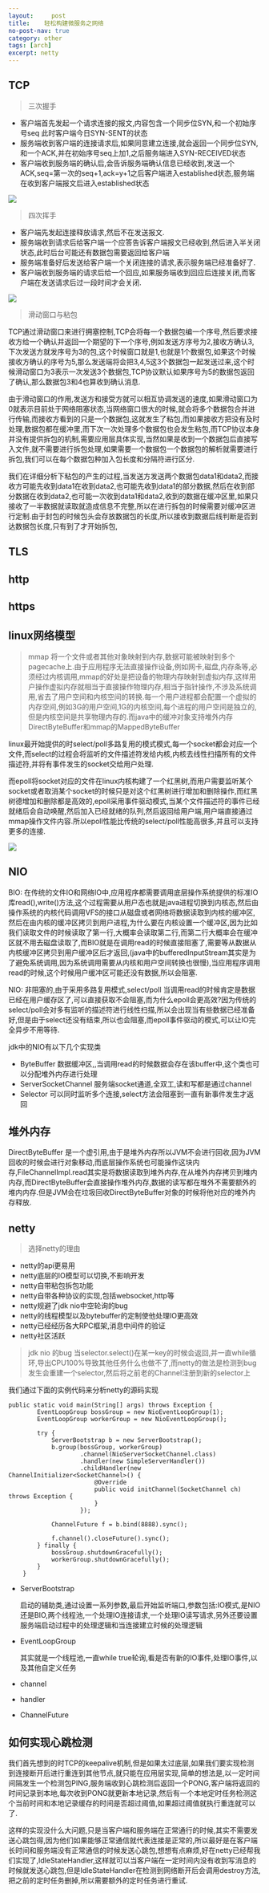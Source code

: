 ```yaml
---
layout:     post
title:    轻松构建微服务之网络
no-post-nav: true
category: other
tags: [arch]
excerpt: netty
---
```


## TCP

> 三次握手

- 客户端首先发起一个请求连接的报文,内容包含一个同步位SYN,和一个初始序号seq 此时客户端今日SYN-SENT的状态
- 服务端收到客户端的连接请求后,如果同意建立连接,就会返回一个同步位SYN,和一个ACK,并在初始序号seq上加1,之后服务端进入SYN-RECEIVED状态
- 客户端收到服务端的确认后,会告诉服务端确认信息已经收到,发送一个ACK,seq=第一次的seq+1,ack=y+1之后客户端进入established状态,服务端在收到客户端报文后进入established状态

![](https://pigpdong.github.io/assets/images/2019/io/three.png)

> 四次挥手

- 客户端先发起连接释放请求,然后不在发送报文.
- 服务端收到请求后给客户端一个应答告诉客户端报文已经收到,然后进入半关闭状态,此时后台可能还有数据包需要返回给客户端
- 服务端准备好后发送给客户端一个关闭连接的请求,表示服务端已经准备好了.
- 客户端收到服务端的请求后给一个回应,如果服务端收到回应后连接关闭,而客户端在发送请求后过一段时间才会关闭.

![](https://pigpdong.github.io/assets/images/2019/io/four.png)

> 滑动窗口与粘包

TCP通过滑动窗口来进行拥塞控制,TCP会将每一个数据包编一个序号,然后要求接收方给一个确认并返回一个期望的下一个序号,例如发送方序号为2,接收方确认3,下次发送方就发序号为3的包,这个时候窗口就是1,也就是1个数据包,如果这个时候接收方确认的序号为5,那么发送端将会把3,4,5这3个数据包一起发送过来,这个时候滑动窗口为3表示一次发送3个数据包,TCP协议默认如果序号为5的数据包返回了确认,那么数据包3和4也算收到确认消息.

由于滑动窗口的作用,发送方和接受方就可以相互协调发送的速度,如果滑动窗口为0就表示目前处于网络阻塞状态,当网络窗口很大的时候,就会将多个数据包合并进行传输,而接收方看到的只是一个数据包,这就发生了粘包,而如果接收方把没有及时处理,数据包都在缓冲里,而下次一次处理多个数据包也会发生粘包,而TCP协议本身并没有提供拆包的机制,需要应用层具体实现,当然如果是收到一个数据包后直接写入文件,就不需要进行拆包处理,如果需要一个数据包一个数据包的解析就需要进行拆包,我们可以在每个数据包种加入包长度和分隔符进行区分.

我们在详细分析下粘包的产生的过程,当发送方发送两个数据包data1和data2,而接收方可能先收到data1在收到data2,也可能先收到data1的部分数据,然后在收到部分数据在收到data2,也可能一次收到data1和data2,收到的数据在缓冲区里,如果只接收了一半数据就读取就造成信息不完整,所以在进行拆包的时候需要对缓冲区进行定制.由于封包的时候包头会存放数据包的长度,所以接收到数据后线判断是否到达数据包长度,只有到了才开始拆包,


## TLS


## http


## https


## linux网络模型

> mmap 将一个文件或者其他对象映射到内存,数据可能被映射到多个pagecache上.由于应用程序无法直接操作设备,例如网卡,磁盘,内存条等,必须经过内核调用,mmap的好处是把设备的物理内存映射到虚拟内存,这样用户操作虚拟内存就相当于直接操作物理内存,相当于指针操作,不涉及系统调用,省去了用户空间和内核空间的转换.每一个用户进程都会配置一个虚拟的内存空间,例如3G的用户空间,1G的内核空间,每个进程的用户空间是独立的,但是内核空间是共享物理内存的.而java中的缓冲对象支持堆外内存DirectByteBuffer和mmap的MappedByteBuffer

linux最开始提供的时select/poll多路复用的模式模式,每一个socket都会对应一个文件,而select的过程会将监听的文件描述符发给内核,内核去线性扫描所有的文件描述符,并将有事件发生的socket交给用户处理.

而epoll将socket对应的文件在linux内核构建了一个红黑树,而用户需要监听某个socket或者取消某个socket的时候只是对这个红黑树进行增加和删除操作,而红黑树德增加和删除都是高效的,epoll采用事件驱动模式,当某个文件描述符的事件已经就绪后会自动唤醒,然后加入已经就绪的队列,然后返回给用户端,用户端直接通过mmap操作文件内容.所以epoll性能比传统的select/poll性能高很多,并且可以支持更多的连接.

![](https://pigpdong.github.io/assets/images/2019/io/epoll.png)


## NIO

BIO: 在传统的文件IO和网络IO中,应用程序都需要调用底层操作系统提供的标准IO库read(),write()方法,这个过程需要从用户态也就是java进程切换到内核态,然后由操作系统的内核代码调用VFS的接口从磁盘或者网络将数据读取到内核的缓冲区,然后在由内核的缓冲区拷贝到用户进程,为什么要在内核设置一个缓冲区,因为比如我们读取文件的时候读取了第一行,大概率会读取第二行,而第二行大概率会在缓冲区就不用去磁盘读取了,而BIO就是在调用read的时候直接阻塞了,需要等从数据从内核缓冲区拷贝到用户缓冲区后才返回,(java中的bufferedInputStream其实是为了避免系统调用,因为系统调用需要从内核和用户空间转换也很慢),当应用程序调用read的时候,这个时候用户缓冲区可能还没有数据,所以会阻塞.

NIO: 非阻塞的,由于采用多路复用模式,select/poll 当调用read的时候肯定是数据已经在用户缓存区了,可以直接获取不会阻塞,而为什么epoll会更高效?因为传统的select/poll会对多有监听的描述符进行线性扫描,所以会出现当有些数据已经准备好,但是由于select还没有结束,所以也会阻塞,而epoll事件驱动的模式,可以让IO完全异步不用等待.

jdk中的NIO有以下几个实现类

- ByteBuffer 数据缓冲区,,当调用read的时候数据会存在该buffer中,这个类也可以分配堆外内存进行处理
- ServerSocketChannel 服务端socket通道,全双工,读和写都是通过channel
- Selector 可以同时监听多个连接,select方法会阻塞到一直有新事件发生才返回


## 堆外内存

DirectByteBuffer 是一个虚引用,由于是堆外内存所以JVM不会进行回收,因为JVM回收的时候会进行对象移动,而底层操作系统也可能操作这块内存,FileChannelImpl.read其实是将数据读取到堆外内存,在从堆外内存拷贝到堆内内存,而DirectByteBuffer会直接操作堆外内存,数据的读写都在堆外不需要额外的堆内内存.但是JVM会在垃圾回收DirectByteBuffer对象的时候将他对应的堆外内存释放.


## netty

> 选择netty的理由

- netty的api更易用
- netty底层的IO模型可以切换,不影响开发
- netty自带粘包拆包功能
- netty自带各种协议的实现,包括websocket,http等
- netty规避了jdk nio中空轮询的bug
- netty的线程模型以及bytebuffer的定制使他处理IO更高效
- netty已经经历各大RPC框架,消息中间件的验证
- netty社区活跃


>jdk nio 的bug 当selector.select()在某一key的时候会返回,并一直while循环,导出CPU100%导致其他任务什么也做不了,而netty的做法是检测到bug发生会重建一个selector,然后将之前老的Channel注册到新的selector上


我们通过下面的实例代码来分析netty的源码实现

```
public static void main(String[] args) throws Exception {
        EventLoopGroup bossGroup = new NioEventLoopGroup(1);
        EventLoopGroup workerGroup = new NioEventLoopGroup();

        try {
            ServerBootstrap b = new ServerBootstrap();
            b.group(bossGroup, workerGroup)
                    .channel(NioServerSocketChannel.class)
                    .handler(new SimpleServerHandler())
                    .childHandler(new ChannelInitializer<SocketChannel>() {
                        @Override
                        public void initChannel(SocketChannel ch) throws Exception {
                        }
                    });

            ChannelFuture f = b.bind(8888).sync();

            f.channel().closeFuture().sync();
        } finally {
            bossGroup.shutdownGracefully();
            workerGroup.shutdownGracefully();
        }
    }
```

- ServerBootstrap

  启动的辅助类,通过设置一系列参数,最后开始监听端口,参数包括:IO模式,是NIO还是BIO,两个线程池,一个处理IO连接请求,一个处理IO读写请求,另外还要设置服务端启动过程中的处理逻辑和当连接建立时候的处理逻辑


- EventLoopGroup

  其实就是一个线程池,一直while true轮询,看是否有新的IO事件,处理IO事件,以及其他自定义任务

- channel



- handler

- ChannelFuture




## 如何实现心跳检测

我们首先想到的时TCP的keepalive机制,但是如果太过底层,如果我们要实现检测到连接断开后进行重连到其他节点,就只能在应用层实现,简单的想法是,以一定时间间隔发生一个检测包PING,服务端收到心跳检测后返回一个PONG,客户端将返回的时间记录到本地,每次收到PONG就更新本地记录,然后有一个本地定时任务检测这个当前时间和本地记录缓存的时间是否超过阈值,如果超过阈值就执行重连就可以了.

这样的实现没什么大问题,只是当客户端和服务端在正常通行的时候,其实不需要发送心跳包得,因为他们如果能够正常通信就代表连接是正常的,所以最好是在客户端长时间和服务端没有正常通信的时候发送心跳包,想想有点麻烦,好在netty已经帮我们实现了,IdleStateHandler,这样就可以当客户端在一定时间内没有收到写消息的时候就发送心跳包,但是IdleStateHandler在检测到网络断开后会调用destroy方法,把之前的定时任务删掉,所以需要额外的定时任务进行重试.

